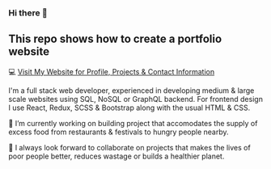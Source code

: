 ### Hi there 👋

## This repo shows how to create a portfolio website

💻 [Visit My Website for Profile, Projects & Contact Information](https://www.raihanshezan.com)

I'm a full stack web developer, experienced in developing medium & large scale websites using SQL, NoSQL or GraphQL backend. For frontend design I use React, Redux, SCSS & Bootstrap along with the usual HTML & CSS.

🔭 I’m currently working on building project that accomodates the supply of excess food from restaurants & festivals to hungry people nearby.

👯 I always look forward to collaborate on projects that makes the lives of poor people better, reduces wastage or builds a healthier planet.
